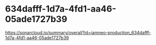 # 634dafff-1d7a-4fd1-aa46-05ade1727b39
https://sonarcloud.io/summary/overall?id=iamneo-production_634dafff-1d7a-4fd1-aa46-05ade1727b39
